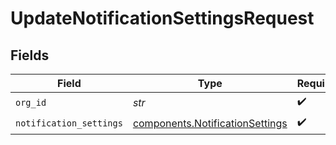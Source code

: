 # UpdateNotificationSettingsRequest


## Fields

| Field                                                                              | Type                                                                               | Required                                                                           | Description                                                                        |
| ---------------------------------------------------------------------------------- | ---------------------------------------------------------------------------------- | ---------------------------------------------------------------------------------- | ---------------------------------------------------------------------------------- |
| `org_id`                                                                           | *str*                                                                              | :heavy_check_mark:                                                                 | N/A                                                                                |
| `notification_settings`                                                            | [components.NotificationSettings](../../models/components/notificationsettings.md) | :heavy_check_mark:                                                                 | N/A                                                                                |